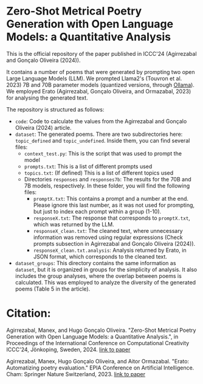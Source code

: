 # Zero-Shot Metrical Poetry Generation with Open Language Models: a Quantitative Analysis

This is the official repository of the paper published in ICCC'24 (Agirrezabal and Gonçalo Oliveira (2024)).

It contains a number of poems that were generated by prompting two open Large Language Models (LLM). We prompted Llama2's (Touvron et al. 2023) 7B and 70B parameter models (quantized versions, through [Ollama](https://ollama.ai/)). We employed Erato (Agirrezabal, Gonçalo Oliveira, and Ormazabal, 2023) for analysing the generated text.

The repository is structured as follows:

  - `code`: Code to calculate the values from the Agirrezabal and Gonçalo Oliveira (2024) article.
  - `dataset`: The generated poems. There are two subdirectories here: `topic_defined` and `topic_undefined`. Inside them, you can find several files:
    - `context_test.py`: This is the script that was used to prompt the model
    - `prompts.txt`: This is a list of different prompts used
    - `topics.txt`: (If defined) This is a list of different topics used
    - Directories `responses` and `responses7b`: The results for the 70B and 7B models, respectively. In these folder, you will find the following files:
      - `promptX.txt`: This contains a prompt and a number at the end. Please ignore this last number, as it was not used for prompting, but just to index each prompt within a group (1-10).
      - `responseX.txt`: The response that corresponds to `promptX.txt`, which was returned by the LLM.
      - `responseX_clean.txt`: The cleaned text, where unnecessary information was removed using regular expressions (Check prompts subsection in Agirrezabal and Gonçalo Oliveira (2024)).
      - `responseX_clean.txt.analysis`: Analysis returned by Erato, in JSON format, which corresponds to the cleaned text.
  - `dataset_groups`: This directory contains the same information as `dataset`, but it is organized in groups for the simplicity of analysis. It also includes the group analyses, where the overlap between poems is calculated. This was employed to analyze the diversity of the generated poems (Table 5 in the article).

# Citation:

Agirrezabal, Manex, and Hugo Gonçalo Oliveira. "Zero-Shot Metrical Poetry Generation with Open Language Models: a Quantitative Analysis.", in Proceedings of the International Conference on Computational Creativity ICCC'24, Jönkoping, Sweden, 2024. [link to paper](https://computationalcreativity.net/iccc24/papers/ICCC24_paper_164.pdf)

Agirrezabal, Manex, Hugo Gonçalo Oliveira, and Aitor Ormazabal. "Erato: Automatizing poetry evaluation." EPIA Conference on Artificial Intelligence. Cham: Springer Nature Switzerland, 2023. [link to paper](https://link.springer.com/chapter/10.1007/978-3-031-49011-8_1)
